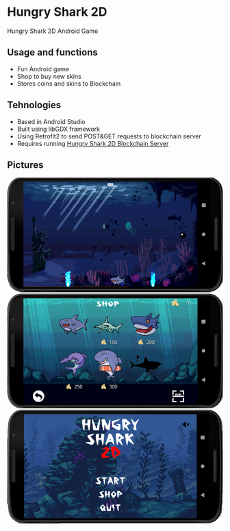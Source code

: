 # Hungry Shark 2D
Hungry Shark 2D Android Game

## Usage and functions
* Fun Android game
* Shop to buy new skins
* Stores coins and skins to Blockchain

## Tehnologies
* Based in Android Studio
* Built using libGDX framework
* Using Retrofit2 to send POST&GET requests to blockchain server
* Requires running [Hungry Shark 2D Blockchain Server](https://github.com/TomazMazej/hungry_shark_blockchain_server)

## Pictures
![Image1](/pictures/gameplay.png)
![Image2](/pictures/shopscreen.png)
![Image3](/pictures/mainmenu.png)

